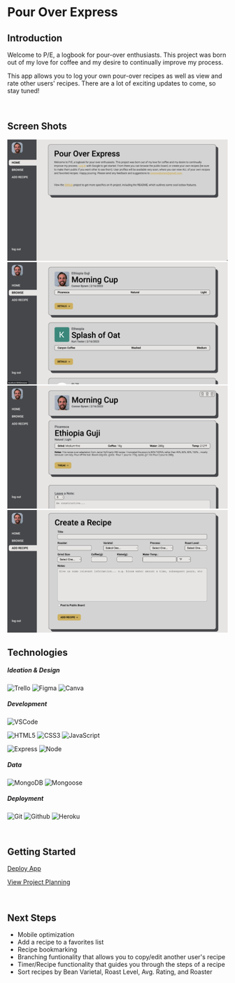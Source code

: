  # Pour Over Express

  ## Introduction

Welcome to P/E, a logbook for pour-over enthusiasts. This project was born out of my love for coffee and my desire to continually improve my process. 

This app allows you to log your own pour-over recipes as well as view and rate other users' recipes. There are a lot of exciting updates to come, so stay tuned!

<br>

## Screen Shots  

<img src="public/assets/images/ss1.png">
<img src="public/assets/images/ss2.png">
<img src="public/assets/images/ss3.png">
<img src="public/assets/images/ss4.png">


<br>

## Technologies
##### Ideation & Design
  ![Trello](https://img.shields.io/badge/-Trello-C49622?style=flat&logo=trello&logoColor=black)
  ![Figma](https://img.shields.io/badge/-Figma-C49622?style=flat&logo=figma&logoColor=black)
  ![Canva](https://img.shields.io/badge/-Canva-C49622?style=flat&logo=canva&logoColor=black)

##### Development
  ![VSCode](https://img.shields.io/badge/-VS_Code-C49622?style=flat&logo=visualstudio&logoColor=black)

  ![HTML5](https://img.shields.io/badge/-HTML5-C49622?style=flat&logo=html5&logoColor=black)
  ![CSS3](https://img.shields.io/badge/-CSS-C49622?style=flat&logo=css3&logoColor=black)
  ![JavaScript](https://img.shields.io/badge/-JavaScript-C49622?style=flat&logo=javascript&logoColor=black)

  ![Express](https://img.shields.io/badge/-Express-C49622?style=flat&logo=express&logoColor=black)
  ![Node](https://img.shields.io/badge/-Node.js-C49622?style=flat&logo=node.js&logoColor=black)

##### Data
  ![MongoDB](https://img.shields.io/badge/-MongoDB-C49622?style=flat&logo=mongodb&logoColor=black)
  ![Mongoose](https://img.shields.io/badge/-Mongoose_ODM-C49622?style=flat&logo=mongodb&logoColor=black)

##### Deployment
  ![Git](https://img.shields.io/badge/-Git-C49622?style=flat&logo=git&logoColor=black)
  ![Github](https://img.shields.io/badge/-GitHub-C49622?style=flat&logo=github&logoColor=black)
  ![Heroku](https://img.shields.io/badge/-Heroku-C49622?style=flat&logo=heroku&logoColor=black)

<br>

## Getting Started

[Deploy App](https://pour-over-express.herokuapp.com/)

[View Project Planning](https://trello.com/b/qDd1G8fX/pour-over-express)

<br>

## Next Steps

- Mobile optimization
- Add a recipe to a favorites list
- Recipe bookmarking
- Branching funtionality that allows you to copy/edit another user's recipe
- Timer/Recipe functionality that guides you through the steps of a recipe
- Sort recipes by Bean Varietal, Roast Level, Avg. Rating, and Roaster

<br>